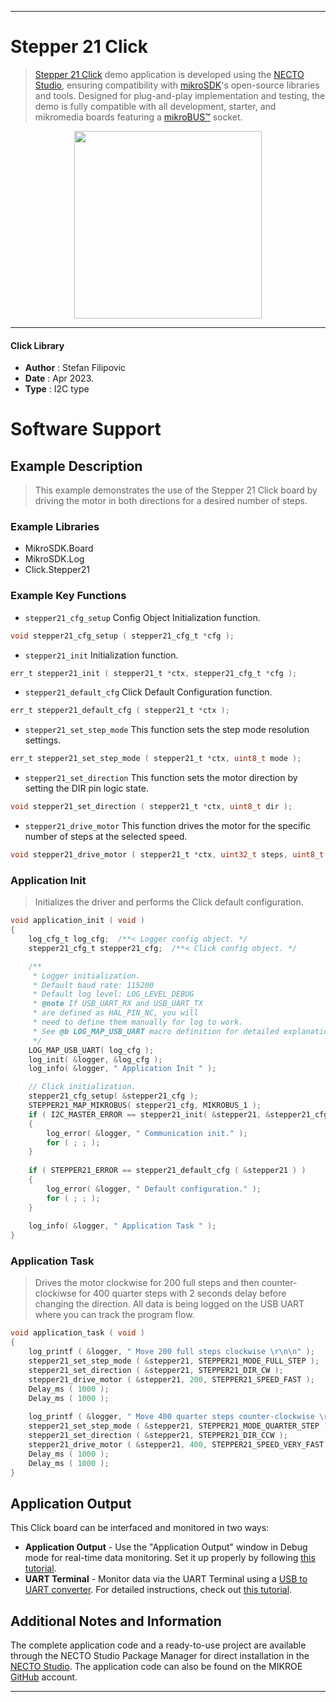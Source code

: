 
---
# Stepper 21 Click

> [Stepper 21 Click](https://www.mikroe.com/?pid_product=MIKROE-5678) demo application is developed using
the [NECTO Studio](https://www.mikroe.com/necto), ensuring compatibility with [mikroSDK](https://www.mikroe.com/mikrosdk)'s
open-source libraries and tools. Designed for plug-and-play implementation and testing, the demo is fully compatible with
all development, starter, and mikromedia boards featuring a [mikroBUS&trade;](https://www.mikroe.com/mikrobus) socket.

<p align="center">
  <img src="https://www.mikroe.com/?pid_product=MIKROE-5678&image=1" height=300px>
</p>

---

#### Click Library

- **Author**        : Stefan Filipovic
- **Date**          : Apr 2023.
- **Type**          : I2C type

# Software Support

## Example Description

> This example demonstrates the use of the Stepper 21 Click board by driving the motor in both directions for a desired number of steps.

### Example Libraries

- MikroSDK.Board
- MikroSDK.Log
- Click.Stepper21

### Example Key Functions

- `stepper21_cfg_setup` Config Object Initialization function.
```c
void stepper21_cfg_setup ( stepper21_cfg_t *cfg );
```

- `stepper21_init` Initialization function.
```c
err_t stepper21_init ( stepper21_t *ctx, stepper21_cfg_t *cfg );
```

- `stepper21_default_cfg` Click Default Configuration function.
```c
err_t stepper21_default_cfg ( stepper21_t *ctx );
```

- `stepper21_set_step_mode` This function sets the step mode resolution settings.
```c
err_t stepper21_set_step_mode ( stepper21_t *ctx, uint8_t mode );
```

- `stepper21_set_direction` This function sets the motor direction by setting the DIR pin logic state.
```c
void stepper21_set_direction ( stepper21_t *ctx, uint8_t dir );
```

- `stepper21_drive_motor` This function drives the motor for the specific number of steps at the selected speed.
```c
void stepper21_drive_motor ( stepper21_t *ctx, uint32_t steps, uint8_t speed );
```

### Application Init

> Initializes the driver and performs the Click default configuration.

```c
void application_init ( void )
{
    log_cfg_t log_cfg;  /**< Logger config object. */
    stepper21_cfg_t stepper21_cfg;  /**< Click config object. */

    /** 
     * Logger initialization.
     * Default baud rate: 115200
     * Default log level: LOG_LEVEL_DEBUG
     * @note If USB_UART_RX and USB_UART_TX 
     * are defined as HAL_PIN_NC, you will 
     * need to define them manually for log to work. 
     * See @b LOG_MAP_USB_UART macro definition for detailed explanation.
     */
    LOG_MAP_USB_UART( log_cfg );
    log_init( &logger, &log_cfg );
    log_info( &logger, " Application Init " );

    // Click initialization.
    stepper21_cfg_setup( &stepper21_cfg );
    STEPPER21_MAP_MIKROBUS( stepper21_cfg, MIKROBUS_1 );
    if ( I2C_MASTER_ERROR == stepper21_init( &stepper21, &stepper21_cfg ) ) 
    {
        log_error( &logger, " Communication init." );
        for ( ; ; );
    }
    
    if ( STEPPER21_ERROR == stepper21_default_cfg ( &stepper21 ) )
    {
        log_error( &logger, " Default configuration." );
        for ( ; ; );
    }
    
    log_info( &logger, " Application Task " );
}
```

### Application Task

> Drives the motor clockwise for 200 full steps and then counter-clockiwse for 400 quarter
steps with 2 seconds delay before changing the direction. All data is being logged on the USB UART where you can track the program flow.

```c
void application_task ( void )
{
    log_printf ( &logger, " Move 200 full steps clockwise \r\n\n" );
    stepper21_set_step_mode ( &stepper21, STEPPER21_MODE_FULL_STEP );
    stepper21_set_direction ( &stepper21, STEPPER21_DIR_CW );
    stepper21_drive_motor ( &stepper21, 200, STEPPER21_SPEED_FAST );
    Delay_ms ( 1000 );
    Delay_ms ( 1000 );
    
    log_printf ( &logger, " Move 400 quarter steps counter-clockwise \r\n\n" );
    stepper21_set_step_mode ( &stepper21, STEPPER21_MODE_QUARTER_STEP );
    stepper21_set_direction ( &stepper21, STEPPER21_DIR_CCW );
    stepper21_drive_motor ( &stepper21, 400, STEPPER21_SPEED_VERY_FAST );
    Delay_ms ( 1000 );
    Delay_ms ( 1000 );
}
```

## Application Output

This Click board can be interfaced and monitored in two ways:
- **Application Output** - Use the "Application Output" window in Debug mode for real-time data monitoring.
Set it up properly by following [this tutorial](https://www.youtube.com/watch?v=ta5yyk1Woy4).
- **UART Terminal** - Monitor data via the UART Terminal using
a [USB to UART converter](https://www.mikroe.com/click/interface/usb?interface*=uart,uart). For detailed instructions,
check out [this tutorial](https://help.mikroe.com/necto/v2/Getting%20Started/Tools/UARTTerminalTool).

## Additional Notes and Information

The complete application code and a ready-to-use project are available through the NECTO Studio Package Manager for 
direct installation in the [NECTO Studio](https://www.mikroe.com/necto). The application code can also be found on
the MIKROE [GitHub](https://github.com/MikroElektronika/mikrosdk_click_v2) account.

---

